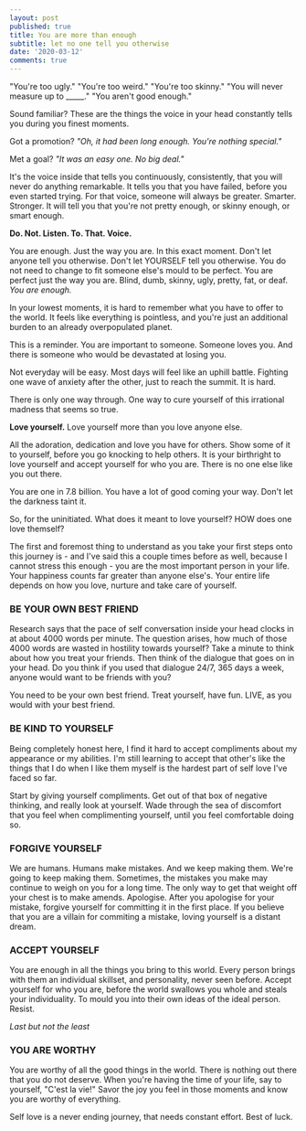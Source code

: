 ```yaml
---
layout: post
published: true
title: You are more than enough
subtitle: let no one tell you otherwise
date: '2020-03-12'
comments: true
---
```

"You're too ugly."
"You're too weird."
"You're too skinny."
"You will never measure up to _____."
"You aren't good enough."

Sound familiar? These are the things the voice in your head constantly tells you during you finest moments.

Got a promotion?
_"Oh, it had been long enough. You're nothing special."_

Met a goal?
_"It was an easy one. No big deal."_

It's the voice inside that tells you continuously, consistently, that you will never do anything remarkable.
It tells you that you have failed, before you even started trying.
For that voice, someone will always be greater. Smarter. Stronger. It will tell you that you're not pretty enough, or skinny enough, or smart enough.

**Do. Not. Listen. To. That. Voice.**

You are enough. Just the way you are. In this exact moment.
Don't let anyone tell you otherwise. Don't let YOURSELF tell you otherwise.
You do not need to change to fit someone else's mould to be perfect. You are perfect just the way you are. 
Blind, dumb, skinny, ugly, pretty, fat, or deaf. 
_You are enough._

In your lowest moments, it is hard to remember what you have to offer to the world. It feels like everything is pointless, and you're just an additional burden to an already overpopulated planet.

This is a reminder. You are important to someone. Someone loves you. And there is someone who would be devastated at losing you.

Not everyday will be easy. Most days will feel like an uphill battle. Fighting one wave of anxiety after the other, just to reach the summit. It is hard. 

There is only one way through. One way to cure yourself of this irrational madness that seems so true. 

**Love yourself.**
Love yourself more than you love anyone else. 

All the adoration, dedication and love you have for others. Show some of it to yourself, before you go knocking to help others. It is your birthright to love yourself and accept yourself for who you are.
There is no one else like you out there.

You are one in 7.8 billion. You have a lot of good coming your way. 
Don't let the darkness taint it.

So, for the uninitiated. What does it meant to love yourself? HOW does one love themself?

The first and foremost thing to understand as you take your first steps onto this journey is - and I've said this a couple times before as well, because I cannot stress this enough - you are the most important person in your life. Your happiness counts far greater than anyone else's.
Your entire life depends on how you love, nurture and take care of yourself.

### BE YOUR OWN BEST FRIEND  

Research says that the pace of self conversation inside your head clocks in at about 4000 words per minute.
The question arises, how much of those 4000 words are wasted in hostility towards yourself?
Take a minute to think about how you treat your friends. Then think of the dialogue that goes on in your head.
Do you think if you used that dialogue 24/7, 365 days a week, anyone would want to be friends with you?

You need to be your own best friend. Treat yourself, have fun. LIVE, as you would with your best friend.

### BE KIND TO YOURSELF  
Being completely honest here, I find it hard to accept compliments about my appearance or my abilities. I'm still learning to accept that other's like the things that I do when I like them myself is the hardest part of self love I've faced so far.

Start by giving yourself compliments. Get out of that box of negative thinking, and really look at yourself. Wade through the sea of discomfort that you feel when complimenting yourself, until you feel comfortable doing so.

### FORGIVE YOURSELF  
We are humans. Humans make mistakes. And we keep making them. We're going to keep making them. Sometimes, the mistakes you make may continue to weigh on you for a long time.
The only way to get that weight off your chest is to make amends. Apologise. 
After you apologise for your mistake, forgive yourself for committing it in the first place. If you believe that you are a villain for commiting a mistake, loving yourself is a distant dream.

### ACCEPT YOURSELF  
You are enough in all the things you bring to this world. Every person brings with them an individual skillset, and personality, never seen before.
Accept yourself for who you are, before the world swallows you whole and steals your individuality. To mould you into their own ideas of the ideal person.
Resist. 


_Last but not the least_

### YOU ARE WORTHY  
You are worthy of all the good things in the world. There is nothing out there that you do not deserve.
When you're having the time of your life, say to yourself, "C'est la vie!"
Savor the joy you feel in those moments and know you are worthy of everything.

Self love is a never ending journey, that needs constant effort.
Best of luck.

